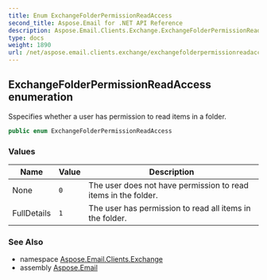 ```yaml
---
title: Enum ExchangeFolderPermissionReadAccess
second_title: Aspose.Email for .NET API Reference
description: Aspose.Email.Clients.Exchange.ExchangeFolderPermissionReadAccess enum. Sspecifies whether a user has permission to read items in a folder
type: docs
weight: 1890
url: /net/aspose.email.clients.exchange/exchangefolderpermissionreadaccess/
---
```

## ExchangeFolderPermissionReadAccess enumeration

Sspecifies whether a user has permission to read items in a folder.

```csharp
public enum ExchangeFolderPermissionReadAccess
```

### Values

| Name | Value | Description |
| --- | --- | --- |
| None | `0` | The user does not have permission to read items in the folder. |
| FullDetails | `1` | The user has permission to read all items in the folder. |

### See Also

* namespace [Aspose.Email.Clients.Exchange](../../aspose.email.clients.exchange/)
* assembly [Aspose.Email](../../)


